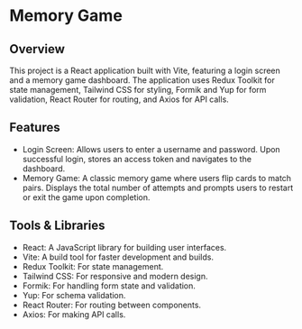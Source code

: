 # Memory Game

## Overview
This project is a React application built with Vite, featuring a login screen and a memory game dashboard. The application uses Redux Toolkit for state management, Tailwind CSS for styling, Formik and Yup for form validation, React Router for routing, and Axios for API calls.

## Features
- Login Screen: Allows users to enter a username and password. Upon successful login, stores an access token and navigates to the dashboard.
- Memory Game: A classic memory game where users flip cards to match pairs. Displays the total number of attempts and prompts users to restart or exit the game upon completion.

## Tools & Libraries
- React: A JavaScript library for building user interfaces.
- Vite: A build tool for faster development and builds.
- Redux Toolkit: For state management.
- Tailwind CSS: For responsive and modern design.
- Formik: For handling form state and validation.
- Yup: For schema validation.
- React Router: For routing between components.
- Axios: For making API calls.
